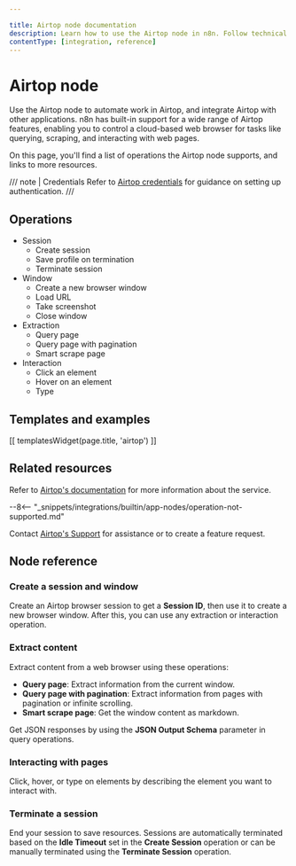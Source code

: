 ```yaml
---

title: Airtop node documentation
description: Learn how to use the Airtop node in n8n. Follow technical documentation to integrate Airtop node into your workflows.
contentType: [integration, reference]
---
```


# Airtop node

Use the Airtop node to automate work in Airtop, and integrate Airtop with other applications. n8n has built-in support for a wide range of Airtop features, enabling you to control a cloud-based web browser for tasks like querying, scraping, and interacting with web pages.

On this page, you'll find a list of operations the Airtop node supports, and links to more resources.

///  note  | Credentials
Refer to [Airtop credentials](/integrations/builtin/credentials/airtop.md) for guidance on setting up authentication.
///


## Operations

* Session
    * Create session
    * Save profile on termination
    * Terminate session
* Window
    * Create a new browser window
    * Load URL
    * Take screenshot
    * Close window
* Extraction
    * Query page
    * Query page with pagination
    * Smart scrape page
* Interaction
    * Click an element
    * Hover on an element
    * Type


## Templates and examples

<!-- see https://www.notion.so/n8n/Pull-in-templates-for-the-integrations-pages-37c716837b804d30a33b47475f6e3780 -->
[[ templatesWidget(page.title, 'airtop') ]]


## Related resources

Refer to [Airtop's documentation](https://docs.airtop.ai/api-reference/airtop-api) for more information about the service.

--8<-- "_snippets/integrations/builtin/app-nodes/operation-not-supported.md"

Contact [Airtop's Support](https://docs.airtop.ai/guides/misc/support) for assistance or to create a feature request.

## Node reference

### Create a session and window

Create an Airtop browser session to get a **Session ID**, then use it to create a new browser window. After this, you can use any extraction or interaction operation.

### Extract content

Extract content from a web browser using these operations:

- **Query page**: Extract information from the current window.
- **Query page with pagination**: Extract information from pages with pagination or infinite scrolling.
- **Smart scrape page**: Get the window content as markdown.

Get JSON responses by using the **JSON Output Schema** parameter in query operations.

### Interacting with pages

Click, hover, or type on elements by describing the element you want to interact with.

### Terminate a session

End your session to save resources. Sessions are automatically terminated based on the **Idle Timeout** set in the **Create Session** operation or can be manually terminated using the **Terminate Session** operation.

